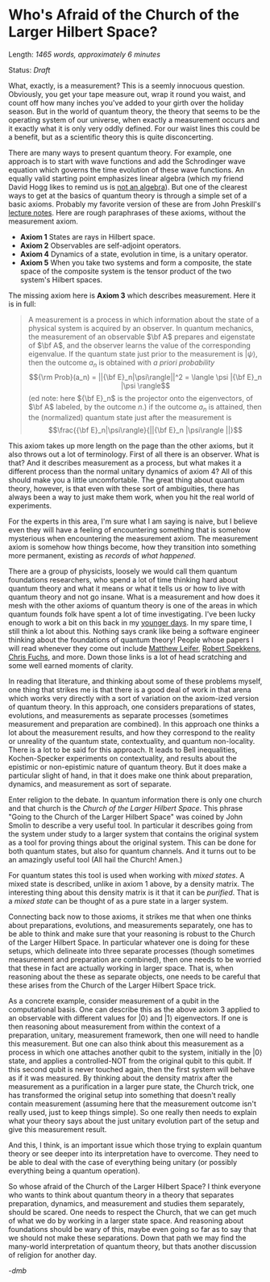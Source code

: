 # Who's Afraid of the Church of the Larger Hilbert Space?

Length: *1465 words, approximately 6 minutes*

Status: *Draft*

What, exactly, is a measurement?  This is a seemly innocuous question.  Obviously,
you get your tape measure out, wrap it round you waist, and count off how many inches
you've added to your girth over the holiday season.  But in the world of quantum theory,
the theory that seems to be the operating system of our universe, when exactly a 
measurement occurs and it exactly what it is only very oddly defined. For our waist lines this could be a benefit, but as a scientific theory this is quite disconcerting.

There are many ways to present quantum theory. For example, one approach is to
start with wave functions and add the Schrodinger wave equation which governs the
time evolution of these wave functions. An equally valid starting point 
emphasizes linear algebra (which my friend David Hogg likes to remind 
us is [not an algebra](https://twitter.com/davidwhogg/status/1440105703692247042)).
But one of the clearest ways to get at the basics of quantum theory is through a simple
set of a basic axioms.  Probably my favorite version of these are from John Preskill's 
[lecture notes](http://theory.caltech.edu/~preskill/ph219/chap2_15.pdf). Here are 
rough paraphrases of these axioms, without the measurement axiom.
* **Axiom 1** States are rays in Hilbert space.
* **Axiom 2** Observables are self-adjoint operators.
* **Axiom 4** Dynamics of a state, evolution in time, is a unitary operator.
* **Axiom 5** When you take two systems and form a composite, the state space of
the composite system is the tensor product of the two system's Hilbert spaces.

The missing axiom here is **Axiom 3** which describes measurement. Here it is in full:
> A measurement is a process in which information about the state of a physical
> system is acquired by an observer. In quantum mechanics, the measurement of an 
> observable $\bf A$ prepares and eigenstate of $\bf A$, and the observer learns
> the value of the corresponding eigenvalue. If the quantum state just prior to
> the measurement is $|\psi\rangle$, then the outcome $a_n$ is obtained with
> *a priori probability* $${\rm Prob}(a_n) = ||{\bf E}_n|\psi\rangle||^2 = \langle \psi |{\bf E}_n |\psi \rangle$$
> (ed note: here ${\bf E}_n$ is the projector onto the eigenvectors, of $\bf A$ labeled,
> by the outcome $n$.) if the outcome $a_n$ is attained, then the (normalized) quantum 
> state just after the measurement is 
> $$\frac{{\bf E}_n|\psi\rangle}{||{\bf E}_n |\psi\rangle ||}$$

This axiom takes up more length on the page than the other axioms, but it also
throws out a lot of terminology.  First of all there is an observer.  What is that?
And it describes measurement as a process, but what makes it a different process than
the normal unitary dynamics of axiom 4?  All of this should make you a little uncomfortable.  The great thing about quantum theory, however, is that even with these
sort of ambiguities, there has always been a way to just make them work, when you 
hit the real world of experiments.

For the experts in this area, I'm sure what I am saying is naive, but
I believe even they will have a feeling of encountering something that is somehow
mysterious when encountering the measurement axiom. The measurement axiom is somehow
how things become, how they transition into something more permanent, existing as
*records* of *what happened*.

There are a group of physicists, loosely we would call them quantum foundations researchers, who spend a lot of time thinking hard about quantum theory and what it
means or what it tells us or how to live with quantum theory and not go insane.  What 
is a measurement and how does it mesh with the other axioms of quantum theory is one 
of the areas in which quantum founds folk have spent a lot of time investigating. I've 
been lucky enough to work a bit on this back in my 
[younger days](https://arxiv.org/abs/quant-ph/0304076).  In my spare time, I still think 
a lot about this.  Nothing says crank like being a software engineer thinking about the 
foundations of quantum theory! People whose papers I will read whenever they come out 
include [Matthew Leifer](https://scirate.com/search?q=au:Leifer_M+in:quant-ph), 
[Robert Spekkens](https://scirate.com/search?utf8=%E2%9C%93&q=au%3ASpekkens_R+#results), 
[Chris Fuchs](https://scirate.com/search?q=au:Fuchs_C), and more.  Down those links is a 
lot of head scratching and some well earned moments of clarity.

In reading that literature, and thinking about some of these problems myself, one 
thing that strikes me is that there is a good deal of work in that arena which
works very directly with a sort of variation on the axiom-ized version of quantum
theory. In this approach, one considers preparations of states, evolutions, and
measurements as separate processes (sometimes measurement and preparation are 
combined).  In this approach one thinks a lot about the measurement results, and 
how they correspond to the reality or unreality of the quantum state, contextuality,
and quantum non-locality.  There is a lot to be said for this approach.  It leads 
to Bell inequalities, Kochen-Specker experiments on contextuality, and results
about the epistimic or non-epistimic nature of quantum theory.  But it does make
a particular slight of hand, in that it does make one think about preparation, dynamics, 
and measurement as sort of separate.

Enter religion to the debate. In quantum information there is only one church and that 
church is the  *Church of the Larger Hilbert Space*.  This phrase "Going to the Church 
of the Larger Hilbert Space" was coined by John Smolin to describe a very useful 
tool. In particular it describes going from the system under study to a larger system 
that contains  the original system as a tool for proving things about the original 
system.  This can be done for both quantum states, but also for quantum channels.  And 
it turns out to be an  amazingly useful tool (All hail the Church! Amen.)

For quantum states this tool is used when working with *mixed states*.  A mixed
state is described, unlike in axiom 1 above, by a density matrix.  The interesting
thing about this density matrix is it that it can be *purified*.  That is a 
*mixed state* can be thought of as a pure state in a larger system.  

Connecting back now to those axioms, it strikes me that when one thinks about
preparations,  evolutions, and measurements separately, one has to be able to think
and make sure that your reasoning is robust to the Church of the Larger Hilbert Space.
In particular whatever one is doing for these setups, which delineate into three 
separate processes (though sometimes measurement and preparation are combined), then
one needs to be worried that these in fact are actually working in larger space.
That is, when reasoning about the these as separate objects, one needs to be careful
that these arises from the Church of the Larger Hilbert Space trick.

As a concrete example, consider measurement of a qubit in the computational basis.
One can describe this as the above axiom 3 applied to an observable with different
values for $|0\rangle$ and $|1\rangle$ eigenvectors.  If one is then reasoning
about measurement from within the context of a preparation, unitary, measurement
framework, then one will need to handle this measurement.  But one can also think 
about this measurement as a process in which one attaches another qubit to the system,
initially in the $|0\rangle$ state, and applies a controlled-NOT from the original
qubit to this qubit.  If this second qubit is never touched again, then the first system
will behave as if it was measured.  By thinking about the density matrix after the
measurement as a purification in a larger pure state, the Church trick, one has
transformed the original setup into something that doesn't really contain measurement
(assuming here that the measurement outcome isn't really used, just to keep things
simple).  So one really then needs to explain what your theory says about the
just unitary evolution part of the setup and give this measurement result.

And this, I think, is an important issue which those trying to explain quantum 
theory or see deeper into its interpretation have to overcome. They need to be
able to deal with the case of everything being unitary (or possibly everything
being a quantum operation). 

So whose afraid of the Church of the Larger Hilbert Space? I think everyone who 
wants to think about quantum theory in a theory that separates preparation, 
dynamics, and measurement and studies them separately, should be scared.  One
needs to respect the Church, that we can get much of what we do by working in
a larger state space.  And reasoning about foundations should be wary of this,
maybe even going so far as to say that we should not make these separations.
Down that path we may find the many-world interpretation of quantum theory,
but thats another discussion of religion for another day.

-*dmb*